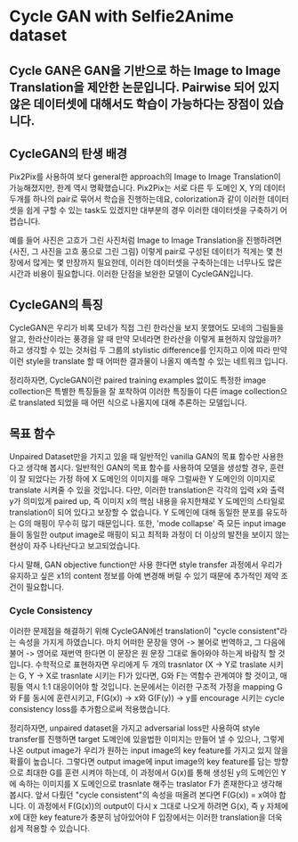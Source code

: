 Cycle GAN with Selfie2Anime dataset
====================================================

## Cycle GAN은 GAN을 기반으로 하는 Image to Image Translation을 제안한 논문입니다. Pairwise 되어 있지 않은 데이터셋에 대해서도 학습이 가능하다는 장점이 있습니다.

## CycleGAN의 탄생 배경
Pix2Pix를 사용하여 보다 general한 approach의 Image to Image Translation이 가능해졌지만, 한계 역시 명확했습니다. Pix2Pix는 서로 다른 두 도메인 X, Y의 데이터 두개를 하나의 pair로 묶어서 학습을 진행하는데요, colorization과 같이 이러한 데이터셋을 쉽게 구할 수 있는 task도 있겠지만 대부분의 경우 이러한 데이터셋을 구축하기 어렵습니다.

예를 들어 사진은 고흐가 그린 사진처럼 Image to Image Translation을 진행하려면 {사진, 그 사진을 고흐 풍으로 그린 그림} 이렇게 pair로 구성된 데이터가 적게는 몇 천장에서 많게는 몇 만장까지 필요한데, 이러한 데이터셋을 구축하는데는 너무나도 많은 시간과 비용이 필요합니다. 이러한 단점을 보완한 모델이 CycleGAN입니다.

## CycleGAN의 특징
CycleGAN은 우리가 비록 모네가 직접 그린 한라산을 보지 못했어도 모네의 그림들을 알고, 한라산이라는 풍경을 알 때 만약 모네라면 한라산을 이렇게 표현하지 않았을까? 하고 생각할 수 있는 것처럼 두 그룹의 stylistic difference를 인지하고 이에 따라 만약 이런 style을 translate 할 때 어떠한 결과물이 나올지 예측할 수 있는 네트워크 입니다. 

정리하자면, CycleGAN이란 paired training examples 없이도 특정한 image collection은 특별한 특징들을 잘 포착하여 이러한 특징들이 다른 image collection으로 translated 되었을 때 어떤 식으로 나올지에 대해 추론하는 모델입니다.

## 목표 함수
Unpaired Dataset만을 가지고 있을 때 일반적인 vanilla GAN의 목표 함수만 사용한다고 생각해 봅시다. 일반적인 GAN의 목표 함수를 사용하여 모델을 생성할 경우, 훈련이 잘 되었다는 가정 하에 X 도메인의 이미지를 매우 그럴싸한 Y 도메인의 이미지로 translate 시켜줄 수 있을 것입니다. 다만, 이러한 translation은 각각의 입력 x와 출력 y가 의미있게 paired up, 즉 이미지 x의 핵심 내용을 유지한채로 Y 도메인의 스타일로 translation이 되어 있다고 보장할 수 없습니다. Y 도메인에 대해 동일한 분포를 유도하는 G의 매핑이 무수히 많기 때문입니다. 또한, 'mode collapse' 즉 모든 input image들이 동일한 output image로 매핑이 되고 최적화 과정이 더 이상의 발전을 보이지 않는 현상이 자주 나타난다고 보고되었습니다.

다시 말해, GAN objective function만 사용 한다면 style transfer 과정에서 우리가 유지하고 싶은 x1의 content 정보를 아예 변경해 버릴 수 있기 때문에 추가적인 제약 조건이 필요합니다.

### Cycle Consistency
이러한 문제점을 해결하기 위해 CycleGAN에선 translation이 "cycle consistent"라는 속성을 가지게 하였습니다. 마치 어떠한 문장을 영어 -> 불어로 번역하고, 그 다음에 불어 -> 영어로 재번역 한다면 이 문장은 원 문장 그대로 돌아와야 하는게 바람직 할 것입니다. 수학적으로 표현하자면 우리에게 두 개의 trasnlator (X -> Y로 traslate 시키는 G, Y -> X로 trasnlate 시키는 F)가 있다면, G와 F는 역함수 관계여야 할 것이고, 매핑들 역시 1:1 대응이어야 할 것입니다. 논문에서는 이러한 구조적 가정을 mapping G와 F를 동시에 훈련시키고, F(G(x)) -> x와 G(F(y)) -> y를 encourage 시키는 cycle consistency loss를 추가함으로써 적용했습니다.

정리하자면, unpaired dataset을 가지고 adversarial loss만 사용하여 style transfer를 진행하면 target 도메인에 있을법한 이미지는 만들어 낼 수 있으나, 그렇게 나온 output image가 우리가 원하는 input image의 key feature를 가지고 있지 않을 확률이 높습니다. 그렇다면 output image에 input image의 key feature를 담는 방향으로 최대한 G를 훈련 시켜야 하는데, 이 과정에서 G(x)를 통해 생성된 y의 도메인인 Y에 속하는 이미지를 X 도메인으로 trasnlate 해주는 traslator F가 존재한다고 생각해 봅시다. 앞서 다뤘던 "cycle consistent"의 속성을 떠올려 본다면 F(G(x)) = x여야 합니다. 이 과정에서 F(G(x))의 output이 다시 x 그대로 나오게 하려면 G(x), 즉 y 자체에 x에 대한 key feature가 충분히 남아있어야 F 입장에서는 이러한 translation을 더욱 쉽게 적용할 수 있습니다. 


 




